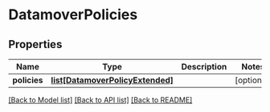 # DatamoverPolicies

## Properties
Name | Type | Description | Notes
------------ | ------------- | ------------- | -------------
**policies** | [**list[DatamoverPolicyExtended]**](DatamoverPolicyExtended.md) |  | [optional] 

[[Back to Model list]](../README.md#documentation-for-models) [[Back to API list]](../README.md#documentation-for-api-endpoints) [[Back to README]](../README.md)


